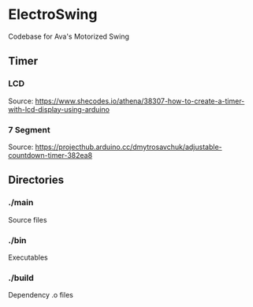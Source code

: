 # ElectroSwing
Codebase for Ava's Motorized Swing

## Timer
### LCD
Source: https://www.shecodes.io/athena/38307-how-to-create-a-timer-with-lcd-display-using-arduino
### 7 Segment
Source: https://projecthub.arduino.cc/dmytrosavchuk/adjustable-countdown-timer-382ea8

## Directories
### ./main
Source files
### ./bin
Executables
### ./build
Dependency .o files

